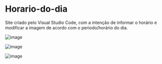 # Horario-do-dia

Site criado pelo Visual Studio Code, com a intenção de informar o horário e modificar a imagem de acordo com o periodo/horário do dia.

![image](https://user-images.githubusercontent.com/91923187/219524502-0bfc3805-12a8-44a6-a835-58f99bb81ab6.png)

![image](https://user-images.githubusercontent.com/91923187/219523985-4302ef95-590e-445f-93ae-4168e5c468b2.png)

![image](https://user-images.githubusercontent.com/91923187/219522334-4f15b6b2-8d65-4423-933a-0567bfa2f1f1.png)

